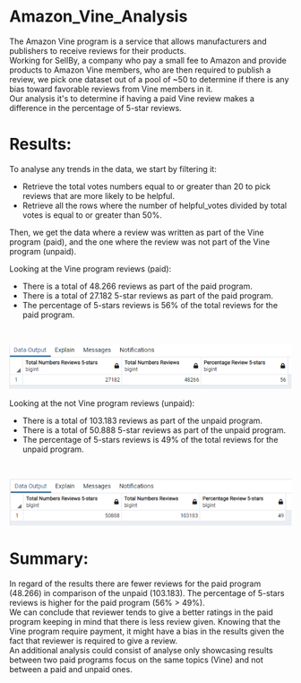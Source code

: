 # Amazon_Vine_Analysis

The Amazon Vine program is a service that allows manufacturers and publishers to receive reviews for their products.<br>
Working for SellBy, a company who pay a small fee to Amazon and provide products to Amazon Vine members, who are then required to publish a review, we pick one dataset out of a pool of ~50 to determine if there is any bias toward favorable reviews from Vine members in it.<br>
Our analysis it's to  determine if having a paid Vine review makes a difference in the percentage of 5-star reviews.

# Results:

To analyse any trends in the data, we start by filtering it:

- Retrieve the total votes numbers equal to or greater than 20 to pick reviews that are more likely to be helpful.
- Retrieve all the rows where the number of helpful_votes divided by total votes is equal to or greater than 50%.

Then, we get the data where a review was written as part of the Vine program (paid), and the one where the review was not part of the Vine program (unpaid).
 
Looking at the Vine program reviews (paid):

- There is a total of 48.266 reviews as part of the paid program.
- There is a total of 27.182 5-star reviews as part of the paid program.
- The percentage of 5-stars reviews is 56% of the total reviews for the paid program. 
<br>

![](Resources/Percentage_paid.PNG)
<br>

Looking at the not Vine program reviews (unpaid):

- There is a total of 103.183 reviews as part of the unpaid program.
- There is a total of 50.888 5-star reviews as part of the unpaid program.
- The percentage of 5-stars reviews is 49% of the total reviews for the unpaid program. 
<br>

![](Resources/Percentage_unpaid.PNG)
<br>

# Summary:

In regard of the results there are fewer reviews for the paid  program (48.266) in comparison of the unpaid (103.183). The percentage of 5-stars reviews is higher for the paid program (56% > 49%).<br>
We can conclude that reviewer tends to give a better ratings in the paid program keeping in mind that there is less review given.
Knowing that the Vine program require payment, it might have a bias in the results given the fact that reviewer is required to give a review.
<br>
An additional analysis could consist of analyse only showcasing results between two paid programs focus on the same topics (Vine) and not between a paid and unpaid ones.